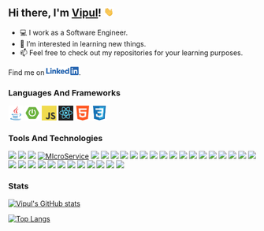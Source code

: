 ## Hi there, I'm [Vipul](https://github.com/vipul-kumar-singh/)! <img src="https://raw.githubusercontent.com/vipul-kumar-singh/vipul-kumar-singh/main/src/gif/wave.gif" width="20px">

- 💻 I work as a Software Engineer.
- 👀 I’m interested in learning new things.
- 📫 Feel free to check out my repositories for your learning purposes.

Find me on <a href="https://in.linkedin.com/in/vipul-kumar-singh-b25b8b178"><img height="17" src="https://raw.githubusercontent.com/vipul-kumar-singh/vipul-kumar-singh/main/src/logo/linkedin-full.png" title="LinkedIn"></a>.

### Languages And Frameworks
<code><a href="https://github.com/vipul-kumar-singh/DataStructures"><img height="30" src="https://raw.githubusercontent.com/vipul-kumar-singh/vipul-kumar-singh/main/src/logo/java-no-bg.png" title="Java"></a></code>
<code><a href="https://github.com/vipul-kumar-singh/Resource-Server"><img height="30" src="https://raw.githubusercontent.com/vipul-kumar-singh/vipul-kumar-singh/main/src/logo/spring-boot-no-bg.png" title="Spring Boot"></a></code>
<code><a href="https://github.com/vipul-kumar-singh/Complete-JavaScript-2021"><img height="30" src="https://raw.githubusercontent.com/vipul-kumar-singh/vipul-kumar-singh/main/src/logo/js.png" title="JavaScript"></a></code>
<code><a href="https://github.com/vipul-kumar-singh/React-The-Complete-Guide"><img height="30" src="https://raw.githubusercontent.com/vipul-kumar-singh/vipul-kumar-singh/main/src/logo/react.png" title="React JS"></a></code>
<code><img height="30" src="https://raw.githubusercontent.com/vipul-kumar-singh/vipul-kumar-singh/main/src/logo/html.png" title="HTML"></code>
<code><img height="30" src="https://raw.githubusercontent.com/vipul-kumar-singh/vipul-kumar-singh/main/src/logo/css-no-bg.png" title="CSS"></code>

### Tools And Technologies
![](https://img.shields.io/badge/-JPA-informational?style=flat&logo=hibernate&logoColor=e6ac00&color=0099ff&labelColor=white)
![](https://img.shields.io/badge/-Hibernate-informational?style=flat&logo=hibernate&logoColor=e6ac00&color=0099ff&labelColor=white)
![](https://img.shields.io/badge/-MVC-informational?style=flat&logo=spring&logoColor=6DB33F&color=0099ff&labelColor=white)
[![MIcroService](https://img.shields.io/badge/-Microservices-informational?style=flat&logo=springboot&logoColor=6DB33F&color=0099ff&labelColor=white)](https://github.com/vipul-kumar-singh/Eureka)
![](https://img.shields.io/badge/-JSP-informational?style=flat&logo=java&logoColor=orange&color=0099ff&labelColor=white)
![](https://img.shields.io/badge/-Thymeleaf-informational?style=flat&logo=thymeleaf&logoColor=005F0F&color=0099ff&labelColor=white)
![](https://img.shields.io/badge/-Kafka-informational?style=flat&logo=apachekafka&logoColor=black&color=0099ff&labelColor=white)
![](https://img.shields.io/badge/-Elasticsearch-informational?style=flat&logo=elasticsearch&logoColor=3366ff&color=0099ff&labelColor=white)
![](https://img.shields.io/badge/-MySql-informational?style=flat&logo=mysql&logoColor=4479A1&color=0099ff&labelColor=white)
![](https://img.shields.io/badge/-Postgres-informational?style=flat&logo=postgresql&logoColor=4169E1&color=0099ff&labelColor=white)
![](https://img.shields.io/badge/-Mongo-informational?style=flat&logo=mongodb&logoColor=47A248&color=0099ff&labelColor=white)
![](https://img.shields.io/badge/-Tomcat-informational?style=flat&logo=apachetomcat&logoColor=F8DC75&color=0099ff&labelColor=white)
![](https://img.shields.io/badge/-Gradle-informational?style=flat&logo=gradle&logoColor=02303A&color=0099ff&labelColor=white)
![](https://img.shields.io/badge/-Maven-informational?style=flat&logo=apachemaven&logoColor=C71A36&color=0099ff&labelColor=white)
![](https://img.shields.io/badge/-EC2-informational?style=flat&logo=amazonaws&logoColor=FF9900&color=0099ff&labelColor=white)
![](https://img.shields.io/badge/-S3-informational?style=flat&logo=amazonaws&logoColor=FF9900&color=0099ff&labelColor=white)
![](https://img.shields.io/badge/-CodeCommit-informational?style=flat&logo=amazonaws&logoColor=FF9900&color=0099ff&labelColor=white)
![](https://img.shields.io/badge/-CodeBuild-informational?style=flat&logo=amazonaws&logoColor=FF9900&color=0099ff&labelColor=white)
![](https://img.shields.io/badge/-CodePipeline-informational?style=flat&logo=amazonaws&logoColor=FF9900&color=0099ff&labelColor=white)
![](https://img.shields.io/badge/-Cognito-informational?style=flat&logo=amazonaws&logoColor=FF9900&color=0099ff&labelColor=white)
![](https://img.shields.io/badge/-Lambda-informational?style=flat&logo=amazonaws&logoColor=FF9900&color=0099ff&labelColor=white)
![](https://img.shields.io/badge/-Cloudwatch-informational?style=flat&logo=amazonaws&logoColor=FF9900&color=0099ff&labelColor=white)
![](https://img.shields.io/badge/-MSK-informational?style=flat&logo=amazonaws&logoColor=FF9900&color=0099ff&labelColor=white)
![](https://img.shields.io/badge/-Git-informational?style=flat&logo=github&logoColor=black&color=0099ff&labelColor=white)
![](https://img.shields.io/badge/-Flyway-informational?style=flat&logo=amazondynamodb&logoColor=blue&color=0099ff&labelColor=white)
![](https://img.shields.io/badge/-Liquibase-informational?style=flat&logo=amazondynamodb&logoColor=blue&color=0099ff&labelColor=white)
![](https://img.shields.io/badge/-Postman-informational?style=flat&logo=postman&logoColor=FF6C37&color=0099ff&labelColor=white)
![](https://img.shields.io/badge/-JMeter-informational?style=flat&logo=apachejmeter&logoColor=D22128&color=0099ff&labelColor=white)
![](https://img.shields.io/badge/-Junit-informational?style=flat&logo=junit5&logoColor=25A162&color=0099ff&labelColor=white)
![](https://img.shields.io/badge/-IntelliJ-informational?style=flat&logo=intellijidea&logoColor=cc00ff&color=0099ff&labelColor=white)
![](https://img.shields.io/badge/-Eclipse-informational?style=flat&logo=eclipseide&logoColor=2C2255&color=0099ff&labelColor=white)
![](https://img.shields.io/badge/-Ubuntu-informational?style=flat&logo=ubuntu&logoColor=E95420&color=0099ff&labelColor=white)
![](https://img.shields.io/badge/-Windows-informational?style=flat&logo=windows&logoColor=0078D6&color=0099ff&labelColor=white)



### Stats

[![Vipul's GitHub stats](https://github-readme-stats.vercel.app/api?username=vipul-kumar-singh&show_icons=true&theme=algolia)](https://github.com/vipul-kumar-singh?tab=repositories)

[![Top Langs](https://github-readme-stats.vercel.app/api/top-langs/?username=vipul-kumar-singh&show_icons=true&theme=algolia&layout=compact)](https://github.com/vipul-kumar-singh/)
